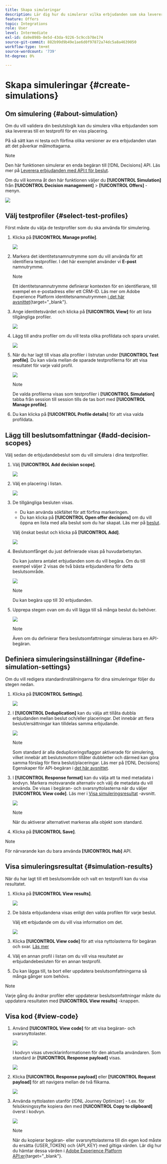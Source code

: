 ```yaml
---
title: Skapa simuleringar
description: Lär dig hur du simulerar vilka erbjudanden som ska levereras för en viss placering för att validera din beslutslogik
feature: Offers
topic: Integrations
role: User
level: Intermediate
exl-id: da9e898b-8e5d-43da-9226-5c9ccb78e174
source-git-commit: 882b99d9b49e1ae6d0f97872a74dc5a8a4639050
workflow-type: tm+mt
source-wordcount: '739'
ht-degree: 0%

---
```


# Skapa simuleringar {#create-simulations}

## Om simulering {#about-simulation}

Om du vill validera din beslutslogik kan du simulera vilka erbjudanden som ska levereras till en testprofil för en viss placering.

<!--Simulation allows you to view the results of offer decisions as a selected profile.-->

På så sätt kan ni testa och förfina olika versioner av era erbjudanden utan att det påverkar målmottagarna.

>[!NOTE]
>
>Den här funktionen simulerar en enda begäran till [!DNL Decisions] API. Läs mer på [Leverera erbjudanden med API:t för beslut](../api-reference/decisions-api/deliver-offers.md).

Om du vill komma åt den här funktionen väljer du **[!UICONTROL Simulation]** från **[!UICONTROL Decision management]** > **[!UICONTROL Offers]** -menyn.

![](../assets/offers_simulation-tab.png)

<!--
➡️ [Discover this feature in video](#video)
-->

## Välj testprofiler {#select-test-profiles}

Först måste du välja de testprofiler som du ska använda för simulering.

1. Klicka på **[!UICONTROL Manage profile]**.

   ![](../assets/offers_simulation-manage-profile.png)

1. Markera det identitetsnamnutrymme som du vill använda för att identifiera testprofiler. I det här exemplet använder vi **E-post** namnutrymme.

   >[!NOTE]
   >
   >Ett identitetsnamnutrymme definierar kontexten för en identifierare, till exempel en e-postadress eller ett CRM-ID. Läs mer om Adobe Experience Platform identitetsnamnutrymmen [i det här avsnittet](../../start/get-started-identity.md){target=&quot;_blank&quot;}.

1. Ange identitetsvärdet och klicka på **[!UICONTROL View]** för att lista tillgängliga profiler.

   ![](../assets/offers_simulation-add-profile.png)

1. Lägg till andra profiler om du vill testa olika profildata och spara urvalet.

   ![](../assets/offers_simulation-save-profiles.png)

1. När du har lagt till visas alla profiler i listrutan under **[!UICONTROL Test profile]**. Du kan växla mellan de sparade testprofilerna för att visa resultatet för varje vald profil.

   ![](../assets/offers_simulation-saved-profiles.png)

   >[!NOTE]
   >
   >De valda profilerna visas som testprofiler i **[!UICONTROL Simulation]** tabba från session till session tills de tas bort med **[!UICONTROL Manage profile]**.

1. Du kan klicka på **[!UICONTROL Profile details]** för att visa valda profildata.

<!--Learn more on [selecting test profiles](messages/preview.md#select-test-profiles)-->

## Lägg till beslutsomfattningar {#add-decision-scopes}

Välj sedan de erbjudandebeslut som du vill simulera i dina testprofiler.

1. Välj **[!UICONTROL Add decision scope]**.

   ![](../assets/offers_simulation-add-decision.png)

1. Välj en placering i listan.

   ![](../assets/offers_simulation-add-decision-scope.png)

1. De tillgängliga besluten visas.

   * Du kan använda sökfältet för att förfina markeringen.
   * Du kan klicka på **[!UICONTROL Open offer decisions]** om du vill öppna en lista med alla beslut som du har skapat. Läs mer på [beslut](create-offer-activities.md).

   Välj önskat beslut och klicka på **[!UICONTROL Add]**.

   ![](../assets/offers_simulation-add-decision-scope-add.png)

1. Beslutsomfånget du just definierade visas på huvudarbetsytan.

   Du kan justera antalet erbjudanden som du vill begära. Om du till exempel väljer 2 visas de två bästa erbjudandena för detta beslutsområde.

   ![](../assets/offers_simulation-request-offer.png)

   >[!NOTE]
   >
   >Du kan begära upp till 30 erbjudanden.

1. Upprepa stegen ovan om du vill lägga till så många beslut du behöver.

   ![](../assets/offers_simulation-add-more-decisions.png)

   >[!NOTE]
   >
   >Även om du definierar flera beslutsomfattningar simuleras bara en API-begäran.

## Definiera simuleringsinställningar {#define-simulation-settings}

Om du vill redigera standardinställningarna för dina simuleringar följer du stegen nedan.

1. Klicka på **[!UICONTROL Settings]**.

   ![](../assets/offers_simulation-settings.png)

1. I **[!UICONTROL Deduplication]** kan du välja att tillåta dubbla erbjudanden mellan beslut och/eller placeringar. Det innebär att flera beslut/ersättningar kan tilldelas samma erbjudande.

   ![](../assets/offers_simulation-settings-deduplication.png)

   >[!NOTE]
   >
   >Som standard är alla dedupliceringsflaggor aktiverade för simulering, vilket innebär att beslutsmotorn tillåter dubbletter och därmed kan göra samma förslag för flera beslut/placeringar. Läs mer på [!DNL Decisions] Egenskaper för API-begäran i [det här avsnittet](../api-reference/decisions-api/deliver-offers.md).

1. I **[!UICONTROL Response format]** kan du välja att ta med metadata i kodvyn. Markera motsvarande alternativ och välj de metadata du vill använda. De visas i begäran- och svarsnyttolasterna när du väljer **[!UICONTROL View code]**. Läs mer i [Visa simuleringsresultat](#simulation-results) -avsnitt.

   ![](../assets/offers_simulation-settings-response-format.png)

   >[!NOTE]
   >
   >När du aktiverar alternativet markeras alla objekt som standard.

1. Klicka på **[!UICONTROL Save]**.

>[!NOTE]
>
>För närvarande kan du bara använda **[!UICONTROL Hub]** API.

<!--
In the **[!UICONTROL API for simulation]** section, select the API you want to use: **[!UICONTROL Hub]** or **[!UICONTROL Edge]**.
Hub and Edge are two different end points for simulation data.

In the **[!UICONTROL Context data]** section, you can add as many elements as needed.

    >[!NOTE]
    >
    >This section is hidden if you select Edge API in the section above. Hub allows the use of Context data, Edge does not.

Context data allows the user to add contextual data that could affect the simulation score.
For instance, let's say the customer has an offer for a discount on ice cream. In the rules for that offer, it can have logic that would rank it higher when the temperature is above 80 degrees. In simulation, the user could add context data: temperature=65 and that offer would rank lower, of they could add temperature=95 and that would rank higher.
-->

## Visa simuleringsresultat {#simulation-results}

När du har lagt till ett beslutsområde och valt en testprofil kan du visa resultatet.

1. Klicka på **[!UICONTROL View results]**.

   ![](../assets/offers_simulation-view-results.png)

1. De bästa erbjudandena visas enligt den valda profilen för varje beslut.

   Välj ett erbjudande om du vill visa information om det.

   ![](../assets/offers_simulation-offer-details.png)

1. Klicka **[!UICONTROL View code]** för att visa nyttolasterna för begäran och svar. [Läs mer](#view-code)

1. Välj en annan profil i listan om du vill visa resultatet av erbjudandebesluten för en annan testprofil.

1. Du kan lägga till, ta bort eller uppdatera beslutsomfattningarna så många gånger som behövs.

>[!NOTE]
>
>Varje gång du ändrar profiler eller uppdaterar beslutsomfattningar måste du uppdatera resultaten med **[!UICONTROL View results]** -knappen.

## Visa kod {#view-code}

1. Använd **[!UICONTROL View code]** för att visa begäran- och svarsnyttolaster.

   ![](../assets/offers_simulation-view-code.png)

   I kodvyn visas utvecklarinformationen för den aktuella användaren. Som standard är **[!UICONTROL Response payload]** visas.

   ![](../assets/offers_simulation-request-payload.png)

1. Klicka **[!UICONTROL Response payload]** eller **[!UICONTROL Request payload]** för att navigera mellan de två flikarna.

   ![](../assets/offers_simulation-response-payload.png)

1. Använda nyttolasten utanför [!DNL Journey Optimizer] - t.ex. för felsökningssyfte kopiera den med **[!UICONTROL Copy to clipboard]** överst i kodvyn.

   ![](../assets/offers_simulation-copy-payload.png)

   <!--You cannot copy the response payload. ACTUALLY YES YOU CAN > to confirm with PM/dev? -->

   >[!NOTE]
   >
   >När du kopierar begäran- eller svarsnyttolasterna till din egen kod måste du ersätta {USER_TOKEN} och {API_KEY} med giltiga värden. Lär dig hur du hämtar dessa värden i [Adobe Experience Platform API:er](https://experienceleague.adobe.com/docs/experience-platform/landing/platform-apis/api-authentication.html){target=&quot;_blank&quot;}.

